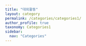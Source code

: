 ```yaml
---
title: "대외활동"
layout: category
permalink: /categories/categories1/
author_profile: true
taxonomy: Categories1
sidebar:
  nav: "Categories"
---
```

